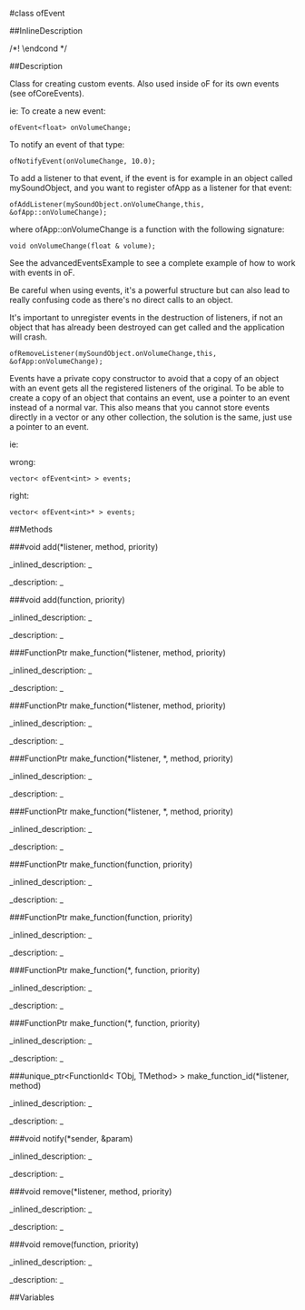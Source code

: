 #class ofEvent


<!--
_visible: True_
_advanced: False_
_istemplated: False_
_extends: ofBaseEvent<of::priv::Function<T, Mutex>, Mutex>_
-->

##InlineDescription

/*! \endcond */





##Description

Class for creating custom events. Also used inside oF for its own events (see ofCoreEvents).

ie: To create a new event:

~~~~{.cpp}
ofEvent<float> onVolumeChange;
~~~~

To notify an event of that type:

~~~~{.cpp}
ofNotifyEvent(onVolumeChange, 10.0);
~~~~

To add a listener to that event, if the event is for example in an object called mySoundObject, and you want to register ofApp as a listener for that event:

~~~~{.cpp}
ofAddListener(mySoundObject.onVolumeChange,this, &ofApp::onVolumeChange);
~~~~

where ofApp::onVolumeChange is a function with the following signature:

~~~~{.cpp}
void onVolumeChange(float & volume);
~~~~

See the advancedEventsExample to see a complete example of how to work with events in oF.

Be careful when using events, it's a powerful structure but can also lead to really confusing code as there's no direct calls to an object. 

It's important to unregister events in the destruction of listeners, if not an object that has already been destroyed can get called and the application will crash.

~~~~{.cpp}
ofRemoveListener(mySoundObject.onVolumeChange,this, &ofApp:onVolumeChange);
~~~~

Events have a private copy constructor to avoid that a copy of an object with an event gets all the registered listeners of the original. To be able to create a copy of an object that contains an event, use a pointer to an event instead of a normal var. This also means that you cannot store events directly in a vector or any other collection, the solution is the same, just use a pointer to an event.

ie:

wrong:  
~~~~{.cpp}
vector< ofEvent<int> > events;
~~~~

right:  
~~~~{.cpp}
vector< ofEvent<int>* > events;
~~~~





##Methods



###void add(*listener, method, priority)

<!--
_syntax: add(*listener, method, priority)_
_name: add_
_returns: void_
_returns_description: _
_parameters: TObj *listener, TMethod method, int priority_
_access: public_
_version_started: 0.9.0_
_version_deprecated: _
_summary: _
_constant: False_
_static: False_
_visible: True_
_advanced: False_
-->

_inlined_description: _







_description: _







<!----------------------------------------------------------------------------->

###void add(function, priority)

<!--
_syntax: add(function, priority)_
_name: add_
_returns: void_
_returns_description: _
_parameters: TFunction function, int priority_
_access: public_
_version_started: 0.9.0_
_version_deprecated: _
_summary: _
_constant: False_
_static: False_
_visible: True_
_advanced: False_
-->

_inlined_description: _







_description: _







<!----------------------------------------------------------------------------->

###FunctionPtr make_function(*listener, method, priority)

<!--
_syntax: make_function(*listener, method, priority)_
_name: make_function_
_returns: FunctionPtr_
_returns_description: _
_parameters: TObj *listener, bool (TObj::*)(T &) method, int priority_
_access: protected_
_version_started: 0.9.0_
_version_deprecated: _
_summary: _
_constant: False_
_static: False_
_visible: True_
_advanced: False_
-->

_inlined_description: _







_description: _







<!----------------------------------------------------------------------------->

###FunctionPtr make_function(*listener, method, priority)

<!--
_syntax: make_function(*listener, method, priority)_
_name: make_function_
_returns: FunctionPtr_
_returns_description: _
_parameters: TObj *listener, void (TObj::*)(T &) method, int priority_
_access: protected_
_version_started: 0.9.0_
_version_deprecated: _
_summary: _
_constant: False_
_static: False_
_visible: True_
_advanced: False_
-->

_inlined_description: _







_description: _







<!----------------------------------------------------------------------------->

###FunctionPtr make_function(*listener, *, method, priority)

<!--
_syntax: make_function(*listener, *, method, priority)_
_name: make_function_
_returns: FunctionPtr_
_returns_description: _
_parameters: TObj *listener, bool (TObj::*)(const void *, T &) method, int priority_
_access: protected_
_version_started: 0.9.0_
_version_deprecated: _
_summary: _
_constant: False_
_static: False_
_visible: True_
_advanced: False_
-->

_inlined_description: _







_description: _







<!----------------------------------------------------------------------------->

###FunctionPtr make_function(*listener, *, method, priority)

<!--
_syntax: make_function(*listener, *, method, priority)_
_name: make_function_
_returns: FunctionPtr_
_returns_description: _
_parameters: TObj *listener, void (TObj::*)(const void *, T &) method, int priority_
_access: protected_
_version_started: 0.9.0_
_version_deprecated: _
_summary: _
_constant: False_
_static: False_
_visible: True_
_advanced: False_
-->

_inlined_description: _







_description: _







<!----------------------------------------------------------------------------->

###FunctionPtr make_function(function, priority)

<!--
_syntax: make_function(function, priority)_
_name: make_function_
_returns: FunctionPtr_
_returns_description: _
_parameters: bool (*)(T &) function, int priority_
_access: protected_
_version_started: 0.9.0_
_version_deprecated: _
_summary: _
_constant: False_
_static: False_
_visible: True_
_advanced: False_
-->

_inlined_description: _







_description: _







<!----------------------------------------------------------------------------->

###FunctionPtr make_function(function, priority)

<!--
_syntax: make_function(function, priority)_
_name: make_function_
_returns: FunctionPtr_
_returns_description: _
_parameters: void (*)(T &) function, int priority_
_access: protected_
_version_started: 0.9.0_
_version_deprecated: _
_summary: _
_constant: False_
_static: False_
_visible: True_
_advanced: False_
-->

_inlined_description: _







_description: _







<!----------------------------------------------------------------------------->

###FunctionPtr make_function(*, function, priority)

<!--
_syntax: make_function(*, function, priority)_
_name: make_function_
_returns: FunctionPtr_
_returns_description: _
_parameters: bool (*)(const void *, T &) function, int priority_
_access: protected_
_version_started: 0.9.0_
_version_deprecated: _
_summary: _
_constant: False_
_static: False_
_visible: True_
_advanced: False_
-->

_inlined_description: _







_description: _







<!----------------------------------------------------------------------------->

###FunctionPtr make_function(*, function, priority)

<!--
_syntax: make_function(*, function, priority)_
_name: make_function_
_returns: FunctionPtr_
_returns_description: _
_parameters: void (*)(const void *, T &) function, int priority_
_access: protected_
_version_started: 0.9.0_
_version_deprecated: _
_summary: _
_constant: False_
_static: False_
_visible: True_
_advanced: False_
-->

_inlined_description: _







_description: _







<!----------------------------------------------------------------------------->

###unique_ptr<FunctionId< TObj, TMethod>  > make_function_id(*listener, method)

<!--
_syntax: make_function_id(*listener, method)_
_name: make_function_id_
_returns: unique_ptr<FunctionId< TObj, TMethod>  >_
_returns_description: _
_parameters: TObj *listener, TMethod method_
_access: protected_
_version_started: 0.9.0_
_version_deprecated: _
_summary: _
_constant: False_
_static: False_
_visible: True_
_advanced: False_
-->

_inlined_description: _







_description: _







<!----------------------------------------------------------------------------->

###void notify(*sender, &param)

<!--
_syntax: notify(*sender, &param)_
_name: notify_
_returns: void_
_returns_description: _
_parameters: const void *sender, T &param_
_access: public_
_version_started: 0.9.0_
_version_deprecated: _
_summary: _
_constant: False_
_static: False_
_visible: True_
_advanced: False_
-->

_inlined_description: _







_description: _







<!----------------------------------------------------------------------------->

###void remove(*listener, method, priority)

<!--
_syntax: remove(*listener, method, priority)_
_name: remove_
_returns: void_
_returns_description: _
_parameters: TObj *listener, TMethod method, int priority_
_access: public_
_version_started: 0.9.0_
_version_deprecated: _
_summary: _
_constant: False_
_static: False_
_visible: True_
_advanced: False_
-->

_inlined_description: _







_description: _







<!----------------------------------------------------------------------------->

###void remove(function, priority)

<!--
_syntax: remove(function, priority)_
_name: remove_
_returns: void_
_returns_description: _
_parameters: TFunction function, int priority_
_access: public_
_version_started: 0.9.0_
_version_deprecated: _
_summary: _
_constant: False_
_static: False_
_visible: True_
_advanced: False_
-->

_inlined_description: _







_description: _







<!----------------------------------------------------------------------------->

##Variables



